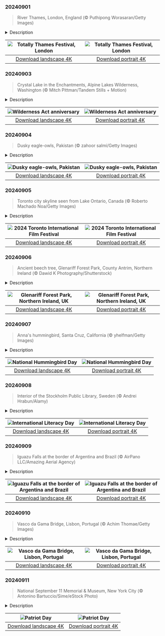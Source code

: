 

### 20240901

> River Thames, London, England (© Puthipong Worasaran/Getty Images)

<details>
<summary>Description</summary>

> Welcome to the Totally Thames Festival in London, England. Each year, it brings together communities, artists, and nature enthusiasts in a month-long tribute to the river. Highlights for 2024 include the annual boat marathon, Great River Race, and the Clean Thames Challenge.
> 
> The Thames, the longest river entirely in England, contains more than 80 islands along its course. Starting in Gloucestershire and winding through cities like Oxford, Windsor, and in today's image, London, it flows for 215 miles before merging with the North Sea. With a range of freshwater and near seawater habitats, the river is a haven for an array of wildlife like mute swans and bottlenose dolphins. It also flanks several Sites of Special Scientific Interest. So, this month, let the river's tide guide you to discovery and celebration.
> 
> 

</details>

| ![Totally Thames Festival, London](https://cn.bing.com/th?id=OHR.ThamesLondon_EN-US9385705885_UHD.jpg&pid=hp&w=400&h=224&rs=1&c=4) | ![Totally Thames Festival, London](https://cn.bing.com/th?id=OHR.ThamesLondon_EN-US9385705885_1080x1920.jpg&pid=hp&w=155&h=315&rs=1&c=4) |
|:---------:|:---------:|
| [Download landscape 4K](https://cn.bing.com/th?id=OHR.ThamesLondon_EN-US9385705885_UHD.jpg) | [Download portrait 4K](https://cn.bing.com/th?id=OHR.ThamesLondon_EN-US9385705885_1080x1920.jpg) |

### 20240903

> Crystal Lake in the Enchantments, Alpine Lakes Wilderness, Washington (© Mitch Pittman/Tandem Stills + Motion)

<details>
<summary>Description</summary>

> Sometimes it's nice to get away. Thanks to environmentalist Howard Zahniser, Americans can do that in one of the country's many wildernesses—sheltered from human activities. While the protection of national forests and parks began in the late 1800s, untamed wilderness had dwindled to only 2.5% of US land by the 1960s. To reverse this trend, Zahniser wrote most of what became the Wilderness Act. Signed into law by President Lyndon Johnson on September 3, 1964, today it protects more than 109 million acres—5% of the land in the US.
> 
> Pictured in today's image, Crystal Lake, in the Enchantments, Washington, is in one such protected area. Located in the Alpine Lakes Wilderness, the Enchantments region has more than 700 lakes and ponds and some of the best rock climbing in the Western US. It's also home to mountain goats, ptarmigan, pikas, and many alpine flowers. If you want to see Alpine Lakes Wilderness yourself, however, be prepared to wait. Few permits are granted for day hikes, and of the 40,000 people who entered last year's lottery for overnight permits, only 2,558 received one.
> 
> 

</details>

| ![Wilderness Act anniversary](https://cn.bing.com/th?id=OHR.AlpineLakes_EN-US9676616320_UHD.jpg&pid=hp&w=400&h=224&rs=1&c=4) | ![Wilderness Act anniversary](https://cn.bing.com/th?id=OHR.AlpineLakes_EN-US9676616320_1080x1920.jpg&pid=hp&w=155&h=315&rs=1&c=4) |
|:---------:|:---------:|
| [Download landscape 4K](https://cn.bing.com/th?id=OHR.AlpineLakes_EN-US9676616320_UHD.jpg) | [Download portrait 4K](https://cn.bing.com/th?id=OHR.AlpineLakes_EN-US9676616320_1080x1920.jpg) |

### 20240904

> Dusky eagle-owls, Pakistan (© zahoor salmi/Getty Images)

<details>
<summary>Description</summary>

> As daylight fades, dusky eagle-owls, the silent hunters seen in today's image, emerge from their nests. These primarily nocturnal raptors were snapped in Pakistan and can be found in the forests and scrublands across South and Southeast Asia. An impressive wingspan of 15–17 inches, piercing yellow eyes, and exceptional hearing help them to catch small mammals and birds with precision in dim light. Measuring up to 2 feet tall, these feathered predators can also be spotted hunting in the daytime when the weather is cloudy. They often live in the abandoned nests of other birds or in natural crevices. Dusky eagle-owls breed in December and January, usually rearing their young in the safety of tall trees or cliff ledges. Nature lovers and bird watchers are captivated by their solemn gaze and elegant stature.
> 
> 
> 
> 

</details>

| ![Dusky eagle-owls, Pakistan](https://cn.bing.com/th?id=OHR.DuskyOwls_EN-US9845705930_UHD.jpg&pid=hp&w=400&h=224&rs=1&c=4) | ![Dusky eagle-owls, Pakistan](https://cn.bing.com/th?id=OHR.DuskyOwls_EN-US9845705930_1080x1920.jpg&pid=hp&w=155&h=315&rs=1&c=4) |
|:---------:|:---------:|
| [Download landscape 4K](https://cn.bing.com/th?id=OHR.DuskyOwls_EN-US9845705930_UHD.jpg) | [Download portrait 4K](https://cn.bing.com/th?id=OHR.DuskyOwls_EN-US9845705930_1080x1920.jpg) |

### 20240905

> Toronto city skyline seen from Lake Ontario, Canada (© Roberto Machado Noa/Getty Images)

<details>
<summary>Description</summary>

> Cinema aficionados, assemble. The Toronto International Film Festival (TIFF) gears up to dazzle with its 49th edition in Canada's largest city, seen in today's image. Since it began in 1976, the TIFF has become one of the largest publicly attended film festivals in the world. Attendees range from seasoned directors to rising stars and eager cinephiles and the festival has hosted premieres of many critically acclaimed films, including 'The Fabelmans' and 'Black Swan.'
> 
> This year's festival rolls out the red carpet for filmmakers today and runs until September 15, hosted in venues across the city. The opening night will spotlight David Gordon Green's 'Nutcrackers,' starring Ben Stiller. 'Eden,' a survival thriller by director Ron Howard, and 'K-Pops!,' the directorial debut of musician Anderson .Paak, are also part of the vibrant lineup of world premieres. Lights, camera, action!
> 
> 

</details>

| ![2024 Toronto International Film Festival](https://cn.bing.com/th?id=OHR.TIFF2024_EN-US9586964456_UHD.jpg&pid=hp&w=400&h=224&rs=1&c=4) | ![2024 Toronto International Film Festival](https://cn.bing.com/th?id=OHR.TIFF2024_EN-US9586964456_1080x1920.jpg&pid=hp&w=155&h=315&rs=1&c=4) |
|:---------:|:---------:|
| [Download landscape 4K](https://cn.bing.com/th?id=OHR.TIFF2024_EN-US9586964456_UHD.jpg) | [Download portrait 4K](https://cn.bing.com/th?id=OHR.TIFF2024_EN-US9586964456_1080x1920.jpg) |

### 20240906

> Ancient beech tree, Glenariff Forest Park, County Antrim, Northern Ireland (© Dawid K Photography/Shutterstock)

<details>
<summary>Description</summary>

> Ever wondered what it's like to stroll through a storybook? Welcome to Glenariff Forest Park in County Antrim, Northern Ireland. This park spans nearly 3,000 acres of woodland, waterfalls, and wonder, and it boasts several walking trails, each offering its own unique perspective of the landscape. The most popular is the Waterfall Walkway, a 3-mile trail that passes through a National Nature Reserve and features the Ess-na-Crub and Ess-na-Larach waterfalls. Glenariff is home to a rich diversity of wildlife including red squirrels, pine martens, and badgers. Birdwatchers will be delighted by willow warblers, chiffchaffs, and kingfishers. The flora is just as impressive, with trees such as the ancient beech, pictured here, oak, birch, and rowan creating a lush canopy. So, whenever you choose to visit, Glenariff is sure to leave you feeling 're-leafed' and rejuvenated.
> 
> 
> 
> 

</details>

| ![Glenariff Forest Park, Northern Ireland, UK](https://cn.bing.com/th?id=OHR.GlenariffPark_EN-US3914128007_UHD.jpg&pid=hp&w=400&h=224&rs=1&c=4) | ![Glenariff Forest Park, Northern Ireland, UK](https://cn.bing.com/th?id=OHR.GlenariffPark_EN-US3914128007_1080x1920.jpg&pid=hp&w=155&h=315&rs=1&c=4) |
|:---------:|:---------:|
| [Download landscape 4K](https://cn.bing.com/th?id=OHR.GlenariffPark_EN-US3914128007_UHD.jpg) | [Download portrait 4K](https://cn.bing.com/th?id=OHR.GlenariffPark_EN-US3914128007_1080x1920.jpg) |

### 20240907

> Anna's hummingbird, Santa Cruz, California (© yhelfman/Getty Images)

<details>
<summary>Description</summary>

> Every first Saturday in September, bird enthusiasts and nature lovers gather to celebrate National Hummingbird Day. This day is dedicated to appreciating these tiny, agile birds and their role as a pollinator in our ecosystem. Hummingbirds are known for their incredible speed; they can flap their wings up to 80 times per second, allowing them to hover in place and even fly backward. Emily Dickinson aptly describes their swift movement: 'A Route of Evanescence / With a revolving Wheel—.' Their high metabolism requires them to eat constantly, so they spend their days flitting from flower to flower, sipping nectar and catching insects. Fun fact: these birds can remember every flower they've visited and how long it will take a flower to refill with nectar.
> 
> Let's meet the Anna's hummingbird, seen in today’s image. Named after Anna Masséna, Duchess of Rivoli, it's one of an estimated 366 hummingbird species, and it's the most common species on North America's western coast. With its shimmering emerald feathers and sparkling rose-pink throat, this little bird is a sight to behold. So, today, let's spread our wings of awareness and protect these birds—one garden at a time.
> 
> 

</details>

| ![National Hummingbird Day](https://cn.bing.com/th?id=OHR.SantaCruzHummer_EN-US4047958707_UHD.jpg&pid=hp&w=400&h=224&rs=1&c=4) | ![National Hummingbird Day](https://cn.bing.com/th?id=OHR.SantaCruzHummer_EN-US4047958707_1080x1920.jpg&pid=hp&w=155&h=315&rs=1&c=4) |
|:---------:|:---------:|
| [Download landscape 4K](https://cn.bing.com/th?id=OHR.SantaCruzHummer_EN-US4047958707_UHD.jpg) | [Download portrait 4K](https://cn.bing.com/th?id=OHR.SantaCruzHummer_EN-US4047958707_1080x1920.jpg) |

### 20240908

> Interior of the Stockholm Public Library, Sweden (© Andrei Hrabun/Alamy)

<details>
<summary>Description</summary>

> 'Literacy is a bridge from misery to hope.' These words by former secretary-general of the United Nations Kofi Annan capture the essence of International Literacy Day, celebrated every September 8. Established by UNESCO in 1966, this observance not only celebrates those who can read but also highlights the ongoing battle against illiteracy. With approximately 775 million people worldwide still lacking basic literacy, this day resonates powerfully within the hallowed walls of the Stockholm Public Library in Sweden, or 'Stadsbiblioteket' as it is known to locals, featured in today's image.
> 
> Here, more than 2 million volumes wait to unfold stories in over 100 languages. Designed by architect Erik Gunnar Asplund in the 1920s, this Nordic Classicist composition features the geometry of a cylinder intersecting a cubic base. Its accessible façade belies a treasure trove within a 360-degree rotunda, inviting even the casual reader into a literal circle of knowledge. On this day, let's join in a collective turning of pages in the pursuit of this year's theme—'Promoting multilingual education: Literacy for mutual understanding and peace.'
> 
> 

</details>

| ![International Literacy Day](https://cn.bing.com/th?id=OHR.StockholmLibrary_EN-US4140921886_UHD.jpg&pid=hp&w=400&h=224&rs=1&c=4) | ![International Literacy Day](https://cn.bing.com/th?id=OHR.StockholmLibrary_EN-US4140921886_1080x1920.jpg&pid=hp&w=155&h=315&rs=1&c=4) |
|:---------:|:---------:|
| [Download landscape 4K](https://cn.bing.com/th?id=OHR.StockholmLibrary_EN-US4140921886_UHD.jpg) | [Download portrait 4K](https://cn.bing.com/th?id=OHR.StockholmLibrary_EN-US4140921886_1080x1920.jpg) |

### 20240909

> Iguazu Falls at the border of Argentina and Brazil (© AirPano LLC/Amazing Aerial Agency)

<details>
<summary>Description</summary>

> Welcome to Iguazu Falls, the largest waterfall system in the world. The name 'Iguazu' has its origins in the regional languages Guarani or Tupi, meaning 'big water.' These epic waterfalls are formed by the Iguazu River, on the border of Argentina's Misiones province and Brazil's Paraná state.
> 
> The Iguazu Falls have long attracted admirers. Spanish explorer Alvar Núñez Cabeza de Vaca is thought to have been the first European to see them in 1541. In 1907, businessman Domingo Ayarragaray saw their potential and built a hotel and roads nearby. The falls became such a sensation that they were designated as national parks in both countries—Argentina's Iguazu National Park in 1934 and Brazil's Iguaçu National Park in 1939. UNESCO made the parks World Heritage Sites in 1984 and 1986, respectively. Surrounded by the rainforest, the falls are made up of hundreds of cascades and channels carved over millions of years by the Iguazu River, the tallest of which is the U-shaped Devil's Throat, at 269 feet high.
> 
> 

</details>

| ![Iguazu Falls at the border of Argentina and Brazil](https://cn.bing.com/th?id=OHR.IguazuRainbow_EN-US4361499337_UHD.jpg&pid=hp&w=400&h=224&rs=1&c=4) | ![Iguazu Falls at the border of Argentina and Brazil](https://cn.bing.com/th?id=OHR.IguazuRainbow_EN-US4361499337_1080x1920.jpg&pid=hp&w=155&h=315&rs=1&c=4) |
|:---------:|:---------:|
| [Download landscape 4K](https://cn.bing.com/th?id=OHR.IguazuRainbow_EN-US4361499337_UHD.jpg) | [Download portrait 4K](https://cn.bing.com/th?id=OHR.IguazuRainbow_EN-US4361499337_1080x1920.jpg) |

### 20240910

> Vasco da Gama Bridge, Lisbon, Portugal (© Achim Thomae/Getty Images)

<details>
<summary>Description</summary>

> This sleek structure is the Vasco da Gama Bridge, which appears to vanish into the horizon after crossing the Tagus River in Portugal. Stretching nearly 8 miles, it was Europe's longest bridge when it opened in 1998, built to ease traffic on Lisbon's 25 de Abril Bridge and make travel smoother between the north and south of Portugal. This cable-stayed bridge was designed to be earthquake and wind-resistant; its deck is not fixed to the pylons, and it can move both lengthwise and sideways. Its opening was perfectly timed for Expo 98, the World's Fair celebrating the 500th anniversary of Vasco da Gama's historic sea route discovery from Europe to India.
> 
> 
> 
> 

</details>

| ![Vasco da Gama Bridge, Lisbon, Portugal](https://cn.bing.com/th?id=OHR.BridgeLisbon_EN-US4458392664_UHD.jpg&pid=hp&w=400&h=224&rs=1&c=4) | ![Vasco da Gama Bridge, Lisbon, Portugal](https://cn.bing.com/th?id=OHR.BridgeLisbon_EN-US4458392664_1080x1920.jpg&pid=hp&w=155&h=315&rs=1&c=4) |
|:---------:|:---------:|
| [Download landscape 4K](https://cn.bing.com/th?id=OHR.BridgeLisbon_EN-US4458392664_UHD.jpg) | [Download portrait 4K](https://cn.bing.com/th?id=OHR.BridgeLisbon_EN-US4458392664_1080x1920.jpg) |

### 20240911

> National September 11 Memorial & Museum, New York City (© Antonino Bartuccio/Sime/eStock Photo)

<details>
<summary>Description</summary>

> On Patriot Day, we are at the National September 11 Memorial & Museum in New York City, where the Twin Towers of the World Trade Center once stood. The museum is 70 feet underground, beneath the memorial's waterfall pools in the footprints of the fallen towers. The names of those who died in the 2001 terrorist attacks and in the 1993 World Trade Center bombing are listed on bronze parapets surrounding these huge reflecting pools. Seven stories below the memorial, the museum tells the story of 9/11 through exhibits, artifacts, historical records, and personal accounts, remembering the victims and those who risked their lives to save others.
> 
> Patriot Day honors the 2,977 people killed in the September 11 attacks on the United States. In 2001, Congress passed the Patriot Day resolution, which calls for US flags to fly at half-staff and for a moment of silence at 8:46 AM EST.
> 
> 

</details>

| ![Patriot Day](https://cn.bing.com/th?id=OHR.ManhattanMemorial_EN-US4528393468_UHD.jpg&pid=hp&w=400&h=224&rs=1&c=4) | ![Patriot Day](https://cn.bing.com/th?id=OHR.ManhattanMemorial_EN-US4528393468_1080x1920.jpg&pid=hp&w=155&h=315&rs=1&c=4) |
|:---------:|:---------:|
| [Download landscape 4K](https://cn.bing.com/th?id=OHR.ManhattanMemorial_EN-US4528393468_UHD.jpg) | [Download portrait 4K](https://cn.bing.com/th?id=OHR.ManhattanMemorial_EN-US4528393468_1080x1920.jpg) |